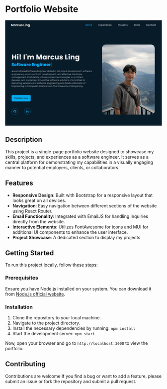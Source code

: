 # Portfolio Website

![Portfolio Screenshot](./src/assets/img/projects/project_portfolio.jpeg)

## Description

This project is a single-page portfolio website designed to showcase my skills, projects, and experiences as a software engineer. It serves as a central platform for demonstrating my capabilities in a visually engaging manner to potential employers, clients, or collaborators.

## Features

- **Responsive Design**: Built with Bootstrap for a responsive layout that looks great on all devices.
- **Navigation**: Easy navigation between different sections of the website using React Router.
- **Email Functionality**: Integrated with EmailJS for handling inquiries directly from the website.
- **Interactive Elements**: Utilizes FontAwesome for icons and MUI for additional UI components to enhance the user interface.
- **Project Showcase**: A dedicated section to display my projects 

## Getting Started

To run this project locally, follow these steps:

### Prerequisites

Ensure you have Node.js installed on your system. You can download it from [Node.js official website](https://nodejs.org).

### Installation

1. Clone the repository to your local machine.
2. Navigate to the project directory.
3. Install the necessary dependencies by running: `npm install`
4. Start the development server: `npm start`

Now, open your browser and go to `http://localhost:3000` to view the portfolio.

## Contributing

Contributions are welcome If you find a bug or want to add a feature, please submit an issue or fork the repository and submit a pull request.